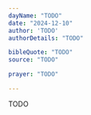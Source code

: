```yaml
---
dayName: "TODO"
date: "2024-12-10"
author: 'TODO'
authorDetails: "TODO"

bibleQuote: "TODO"
source: "TODO"

prayer: "TODO"

---
```


TODO
